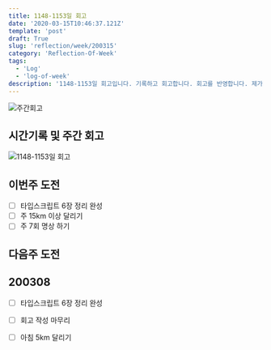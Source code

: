 ```yaml
---
title: 1148-1153일 회고
date: '2020-03-15T10:46:37.121Z'
template: 'post'
draft: True
slug: 'reflection/week/200315'
category: 'Reflection-Of-Week'
tags:
  - 'Log'
  - 'log-of-week'
description: '1148-1153일 회고입니다. 기록하고 회고합니다. 회고를 반영합니다. 제가 자라는 방식입니다.'
---
```

![주간회고](https://imgur.com/PwMHNaY.png)


## 시간기록 및 주간 회고 

![1148-1153일 회고](.png)


## 이번주 도전
- [ ] 타입스크립트 6장 정리 완성
- [ ] 주 15km 이상 달리기 
- [ ] 주 7회 명상 하기 

## 다음주 도전

## 200308
- [ ] 타입스크립트 6장 정리 완성 
- [ ] 회고 작성 마무리 
- [ ] 아침 5km 달리기 

